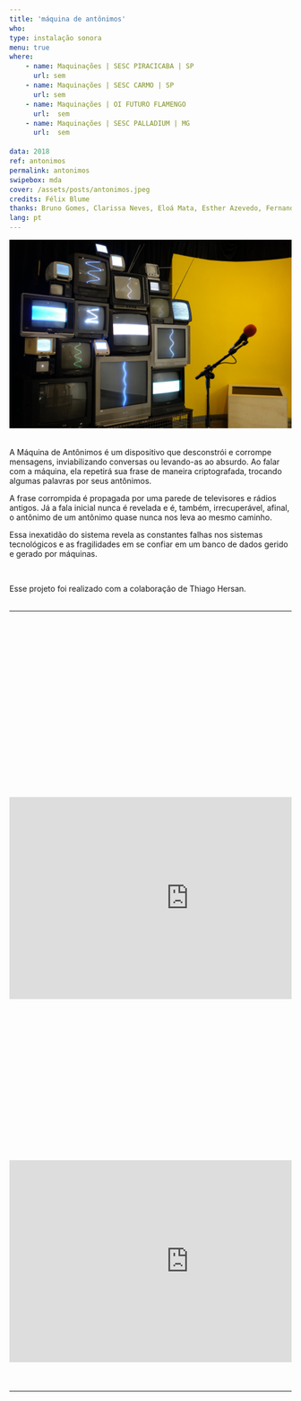 ```yaml
---
title: 'máquina de antônimos'
who: 
type: instalação sonora
menu: true
where: 
    - name: Maquinações | SESC PIRACICABA | SP 
      url: sem
    - name: Maquinações | SESC CARMO | SP 
      url: sem
    - name: Maquinações | OI FUTURO FLAMENGO 
      url:  sem
    - name: Maquinações | SESC PALLADIUM | MG 
      url:  sem

data: 2018
ref: antonimos
permalink: antonimos
swipebox: mda
cover: /assets/posts/antonimos.jpeg
credits: Félix Blume
thanks: Bruno Gomes, Clarissa Neves, Eloá Mata, Esther Azevedo, Fernando Líbano, Gabriela Carvalho, Marcelo XY,  Marcos Lustosa, Mariana Zani, Marina Jovalangelo, Paulo Waisberg, Sara Moreno e Xande Perocco
lang: pt
---
```


<img src="../assets/posts/antonimos.jpeg" class="img-border">
<br><br>

A Máquina de Antônimos é um dispositivo que desconstrói e corrompe mensagens, inviabilizando conversas ou levando-as ao absurdo.
Ao falar com a máquina, ela repetirá sua frase de maneira criptografada, trocando algumas palavras por seus antônimos.

A frase corrompida é propagada por uma parede de televisores e rádios antigos. Já a fala inicial nunca é revelada e é, também, irrecuperável, afinal, o antônimo de um antônimo quase nunca nos leva ao mesmo caminho.

Essa inexatidão do sistema revela as constantes falhas nos sistemas tecnológicos e as fragilidades em se confiar em um banco de dados gerido e gerado por máquinas.

<br>

Esse projeto foi realizado com a colaboração de Thiago Hersan.
<br><br>

--- 

<br>
<br>

<div class="row">
  <div class="column">
        <div style="padding:56.25% 0 0 0;position:relative;">
            <iframe src="https://player.vimeo.com/video/329192060?title=0&byline=0&portrait=0" width="640" height="360" frameborder="0" allow="autoplay; fullscreen" allowfullscreen></iframe>
        </div>
   </div>
    <div class="column">
        <div style="padding:56.25% 0 0 0;position:relative;">
            <iframe src="https://player.vimeo.com/video/329221721?title=0&byline=0&portrait=0" width="640" height="360" frameborder="0" allow="autoplay; fullscreen" allowfullscreen></iframe>
        </div>
    </div>
</div>

<br>
<br>

--- 

<br>